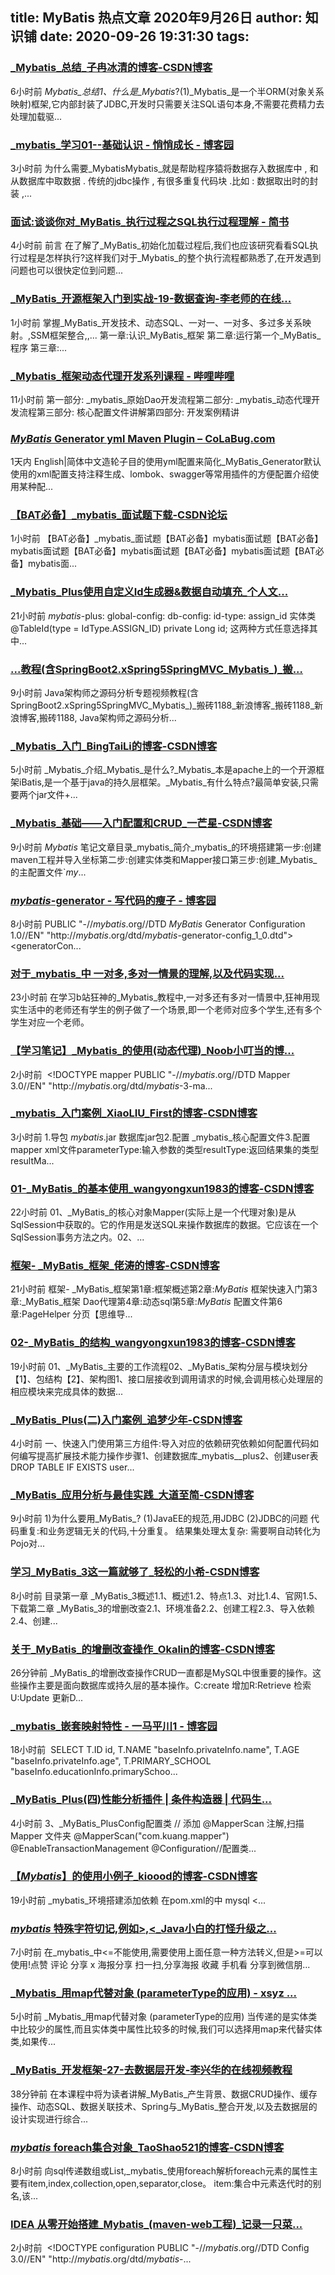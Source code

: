 
title: MyBatis 热点文章 2020年9月26日
author: 知识铺
date: 2020-09-26 19:31:30
tags: 
---
  
### [_Mybatis_总结_子冉冰清的博客-CSDN博客](https://zshipu.com/t?url=https://blog.csdn.net/qq_41688840/article/details/108810739)

 6小时前 _Mybatis_总结1、什么是_Mybatis_?(1)_Mybatis_是一个半ORM(对象关系映射)框架,它内部封装了JDBC,开发时只需要关注SQL语句本身,不需要花费精力去处理加载驱...

### [_mybatis_学习01--基础认识 - 悄悄成长 - 博客园](https://zshipu.com/t?url=https://www.cnblogs.com/dazhi151/p/13735378.html)

 3小时前 为什么需要_MybatisMybatis_就是帮助程序猿将数据存入数据库中 , 和从数据库中取数据 . 传统的jdbc操作 , 有很多重复代码块 .比如 : 数据取出时的封装 ,...

### [面试:谈谈你对_MyBatis_执行过程之SQL执行过程理解 - 简书](https://zshipu.com/t?url=https://www.jianshu.com/p/0344dc4ff12f)

 4小时前 前言 在了解了_MyBatis_初始化加载过程后,我们也应该研究看看SQL执行过程是怎样执行?这样我们对于_Mybatis_的整个执行流程都熟悉了,在开发遇到问题也可以很快定位到问题...

### [_MyBatis_开源框架入门到实战-19-数据查询-李老师的在线...](https://zshipu.com/t?url=https://edu.csdn.net/course/play/25612/307290)

 1小时前 掌握_MyBatis_开发技术、动态SQL、一对一、一对多、多过多关系映射。,SSM框架整合,,... 第一章:认识_MyBatis_框架 第二章:运行第一个_MyBatis_程序 第三章:...

### [_Mybatis_框架动态代理开发系列课程 - 哔哩哔哩](https://zshipu.com/t?url=https://www.bilibili.com/read/cv7737654)

 11小时前 第一部分: _mybatis_原始Dao开发流程第二部分: _mybatis_动态代理开发流程第三部分: 核心配置文件讲解第四部分: 开发案例精讲

### [_MyBatis_ Generator yml Maven Plugin – CoLaBug.com](https://zshipu.com/t?url=https://www.colabug.com/2020/0926/7719413/)

 1天内 English|简体中文造轮子目的使用yml配置来简化_MyBatis_Generator默认使用的xml配置支持注释生成、lombok、swagger等常用插件的方便配置介绍使用某种配...

### [【BAT必备】_mybatis_面试题下载-CSDN论坛](https://zshipu.com/t?url=https://bbs.csdn.net/topics/397780012)

 1小时前 【BAT必备】_mybatis_面试题【BAT必备】mybatis面试题【BAT必备】mybatis面试题【BAT必备】mybatis面试题【BAT必备】mybatis面试题【BAT必备】mybatis面...

### [_Mybatis_Plus使用自定义Id生成器&数据自动填充_个人文...](https://zshipu.com/t?url=https://segmentfault.com/a/1190000025127359)

 21小时前 _mybatis_-plus: global-config: db-config: id-type: assign_id 实体类 @TableId(type = IdType.ASSIGN_ID) private Long id; 这两种方式任意选择其中...

### [...教程(含SpringBoot2.xSpring5SpringMVC_Mybatis_)_搬...](https://zshipu.com/t?url=http://blog.sina.com.cn/s/blog_12ea1d68b0102z05g.html)

 9小时前 Java架构师之源码分析专题视频教程(含SpringBoot2.xSpring5SpringMVC_Mybatis_)_搬砖1188_新浪博客_搬砖1188_新浪博客,搬砖1188, Java架构师之源码分析...

### [_Mybatis_入门_BingTaiLi的博客-CSDN博客](https://zshipu.com/t?url=https://blog.csdn.net/BingTaiLi/article/details/108801491)

 5小时前 _Mybatis_介绍_Mybatis_是什么?_Mybatis_本是apache上的一个开源框架iBatis,是一个基于java的持久层框架。_Mybatis_有什么特点?最简单安装,只需要两个jar文件+...

### [_Mybatis_基础——入门配置和CRUD_一芒星-CSDN博客](https://zshipu.com/t?url=https://blog.csdn.net/u011615002/article/details/108807875)

 9小时前 _Mybatis_ 笔记文章目录_mybatis_简介_mybatis_的环境搭建第一步:创建maven工程并导入坐标第二步:创建实体类和Mapper接口第三步:创建_Mybatis_的主配置文件`_my_...

### [_mybatis_-generator - 写代码的瘦子 - 博客园](https://zshipu.com/t?url=https://www.cnblogs.com/nstartblog/p/13734294.html)

 8小时前 PUBLIC "-//_mybatis_.org//DTD _MyBatis_ Generator Configuration 1.0//EN" "http://_mybatis_.org/dtd/_mybatis_-generator-config_1_0.dtd"><generatorCon...

### [对于_mybatis_中 一对多,多对一情景的理解,以及代码实现...](https://zshipu.com/t?url=https://www.cnblogs.com/joyboy007/p/13732201.html)

 23小时前 在学习b站狂神的_Mybatis_教程中,一对多还有多对一情景中,狂神用现实生活中的老师还有学生的例子做了一个场景,即一个老师对应多个学生,还有多个学生对应一个老师。

### [【学习笔记】_Mybatis_的使用(动态代理)_Noob小叮当的博...](https://zshipu.com/t?url=https://blog.csdn.net/qq_16696457/article/details/108812372)

 2小时前 <?xml version="1.0" encoding="UTF-8" ?> <!DOCTYPE mapper PUBLIC "-//_mybatis_.org//DTD Mapper 3.0//EN" "http://_mybatis_.org/dtd/_mybatis_-3-ma...

### [_mybatis_入门案例_XiaoLIU_First的博客-CSDN博客](https://zshipu.com/t?url=https://blog.csdn.net/XiaoLIU_First/article/details/108793082)

 3小时前 1.导包 _mybatis_.jar 数据库jar包2.配置 _mybatis_核心配置文件3.配置 mapper xml文件parameterType:输入参数的类型resultType:返回结果集的类型resultMa...

### [01-_MyBatis_的基本使用_wangyongxun1983的博客-CSDN博客](https://zshipu.com/t?url=https://blog.csdn.net/wangyongxun1983/article/details/108787216)

 22小时前 01、_MyBatis_的核心对象Mapper(实际上是一个代理对象)是从SqlSession中获取的。它的作用是发送SQL来操作数据库的数据。它应该在一个SqlSession事务方法之内。02、...

### [框架- _MyBatis_框架_佬涛的博客-CSDN博客](https://zshipu.com/t?url=https://blog.csdn.net/W1324926684/article/details/108775092)

 21小时前 框架- _MyBatis_框架第1章:框架概述第2章:_MyBatis_ 框架快速入门第3章:_MyBatis_框架 Dao代理第4章:动态sql第5章:_MyBatis_ 配置文件第6章:PageHelper 分页【思维导...

### [02-_MyBatis_的结构_wangyongxun1983的博客-CSDN博客](https://zshipu.com/t?url=https://blog.csdn.net/wangyongxun1983/article/details/108806073)

 19小时前 01、_MyBatis_主要的工作流程02、_MyBatis_架构分层与模块划分【1】、包结构【2】、架构图1、接口层接收到调用请求的时候,会调用核心处理层的相应模块来完成具体的数据...

### [_MyBatis_Plus(二)入门案例_追梦少年-CSDN博客](https://zshipu.com/t?url=https://blog.csdn.net/weixin_45606067/article/details/108811741)

 4小时前 一、快速入门使用第三方组件:导入对应的依赖研究依赖如何配置代码如何编写提高扩展技术能力操作步骤1、创建数据库_mybatis__plus2、创建user表DROP TABLE IF EXISTS user...

### [_MyBatis_应用分析与最佳实践_大道至简-CSDN博客](https://zshipu.com/t?url=https://blog.csdn.net/themagickeyjianan/article/details/108808429)

 9小时前 1)为什么要用_MyBatis_? (1)JavaEE的规范,用JDBC (2)JDBC的问题 代码重复:和业务逻辑无关的代码,十分重复。 结果集处理太复杂: 需要啊自动转化为Pojo对...

### [学习_MyBatis_3这一篇就够了_轻松的小希-CSDN博客](https://zshipu.com/t?url=https://blog.csdn.net/qq_38490457/article/details/108809821)

 8小时前 目录第一章 _MyBatis_3概述1.1、概述1.2、特点1.3、对比1.4、官网1.5、下载第二章 _MyBatis_3的增删改查2.1、环境准备2.2、创建工程2.3、导入依赖2.4、创建...

### [关于_MyBatis_的增删改查操作_Okalin的博客-CSDN博客](https://zshipu.com/t?url=https://blog.csdn.net/qq_44116023/article/details/108813119)

 26分钟前 _MyBatis_的增删改查操作CRUD一直都是MySQL中很重要的操作。这些操作主要是面向数据库或持久层的基本操作。C:create 增加R:Retrieve 检索U:Update 更新D...

### [_mybatis_嵌套映射特性 - 一马平川1 - 博客园](https://zshipu.com/t?url=https://www.cnblogs.com/wangxuejian/p/13733275.html)

 18小时前  SELECT T.ID id, T.NAME "baseInfo.privateInfo.name", T.AGE "baseInfo.privateInfo.age", T.PRIMARY_SCHOOL "baseInfo.educationInfo.primarySchoo...

### [_MyBatis_Plus(四)性能分析插件 | 条件构造器 | 代码生...](https://zshipu.com/t?url=https://blog.csdn.net/weixin_45606067/article/details/108811812)

 4小时前 3、_MyBatis_PlusConfig配置类 // 添加 @MapperScan 注解,扫描 Mapper 文件夹 @MapperScan("com.kuang.mapper") @EnableTransactionManagement @Configuration//配置类...

### [【_Mybatis_】的使用小例子_kioood的博客-CSDN博客](https://zshipu.com/t?url=https://blog.csdn.net/kioood/article/details/108785457)

 19小时前 _mybatis_环境搭建添加依赖 在pom.xml的<dependencies>中 <!-- MySql --> <dependency> <groupId>mysql</groupId> <...

### [_mybatis_ 特殊字符切记,例如>,<_Java小白的打怪升级之...](https://zshipu.com/t?url=https://blog.csdn.net/weixin_45932923/article/details/108810428)

 7小时前 在_mybatis_中<=不能使用,需要使用上面任意一种方法转义,但是>=可以使用!点赞 评论 分享 x 海报分享 扫一扫,分享海报 收藏 手机看 分享到微信朋...

### [_Mybatis_用map代替对象 (parameterType的应用) - xsyz ...](https://zshipu.com/t?url=https://www.cnblogs.com/xsyz/p/13734862.html)

 5小时前 _Mybatis_用map代替对象 (parameterType的应用) 当传递的是实体类中比较少的属性,而且实体类中属性比较多的时候,我们可以选择用map来代替实体类,如果传...

### [_MyBatis_开发框架-27-去数据层开发-李兴华的在线视频教程](https://zshipu.com/t?url=https://edu.csdn.net/course/play/3596/63278)

 38分钟前 在本课程中将为读者讲解_MyBatis_产生背景、数据CRUD操作、缓存操作、动态SQL、数据关联技术、Spring与_MyBatis_整合开发,以及去数据层的设计实现进行综合...

### [_mybatis_ foreach集合对象_TaoShao521的博客-CSDN博客](https://zshipu.com/t?url=https://blog.csdn.net/TaoShao521/article/details/108808982)

 8小时前 向sql传递数组或List,_mybatis_使用foreach解析foreach元素的属性主要有item,index,collection,open,separator,close。 item:集合中元素迭代时的别名,该...

### [IDEA 从零开始搭建_Mybatis_(maven-web工程)_记录一只菜...](https://zshipu.com/t?url=https://blog.csdn.net/qq_42525761/article/details/108812887)

 2小时前 <?xml version="1.0" encoding="UTF-8"?> <!DOCTYPE configuration PUBLIC "-//_mybatis_.org//DTD Config 3.0//EN" "http://_mybatis_.org/dtd/_mybatis_-...
